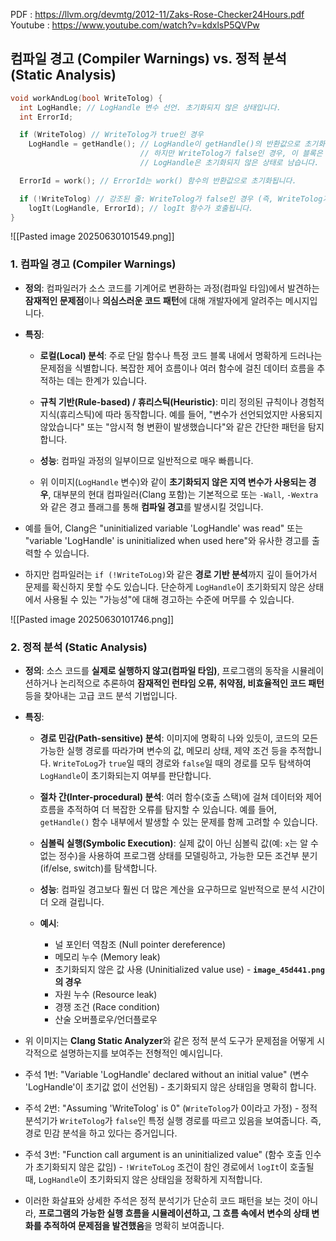 PDF : https://llvm.org/devmtg/2012-11/Zaks-Rose-Checker24Hours.pdf
Youtube : https://www.youtube.com/watch?v=kdxlsP5QVPw

## 컴파일 경고 (Compiler Warnings) vs. 정적 분석 (Static Analysis)

```c++
void workAndLog(bool WriteTolog) {
  int LogHandle; // LogHandle 변수 선언. 초기화되지 않은 상태입니다.
  int ErrorId;

  if (WriteTolog) // WriteTolog가 true인 경우
    LogHandle = getHandle(); // LogHandle이 getHandle()의 반환값으로 초기화됩니다.
                             // 하지만 WriteTolog가 false인 경우, 이 블록은 건너뛰고
                             // LogHandle은 초기화되지 않은 상태로 남습니다.

  ErrorId = work(); // ErrorId는 work() 함수의 반환값으로 초기화됩니다.

  if (!WriteTolog) // 강조된 줄: WriteTolog가 false인 경우 (즉, WriteTolog가 true가 아닐 때)
    logIt(LogHandle, ErrorId); // logIt 함수가 호출됩니다.
}
```

![[Pasted image 20250630101549.png]]

### **1. 컴파일 경고 (Compiler Warnings)**

- **정의**: 컴파일러가 소스 코드를 기계어로 변환하는 과정(컴파일 타임)에서 발견하는 **잠재적인 문제점**이나 **의심스러운 코드 패턴**에 대해 개발자에게 알려주는 메시지입니다.
    
- **특징**:
    
    - **로컬(Local) 분석**: 주로 단일 함수나 특정 코드 블록 내에서 명확하게 드러나는 문제점을 식별합니다. 복잡한 제어 흐름이나 여러 함수에 걸친 데이터 흐름을 추적하는 데는 한계가 있습니다.
        
    - **규칙 기반(Rule-based) / 휴리스틱(Heuristic)**: 미리 정의된 규칙이나 경험적 지식(휴리스틱)에 따라 동작합니다. 예를 들어, "변수가 선언되었지만 사용되지 않았습니다" 또는 "암시적 형 변환이 발생했습니다"와 같은 간단한 패턴을 탐지합니다.
        
    - **성능**: 컴파일 과정의 일부이므로 일반적으로 매우 빠릅니다.
    - 위 이미지(`LogHandle` 변수)와 같이 **초기화되지 않은 지역 변수가 사용되는 경우**, 대부분의 현대 컴파일러(Clang 포함)는 기본적으로 또는 `-Wall`, `-Wextra`와 같은 경고 플래그를 통해 **컴파일 경고**를 발생시킬 것입니다.
    
- 예를 들어, Clang은 "uninitialized variable 'LogHandle' was read" 또는 "variable 'LogHandle' is uninitialized when used here"와 유사한 경고를 출력할 수 있습니다.
    
- 하지만 컴파일러는 `if (!WriteToLog)`와 같은 **경로 기반 분석**까지 깊이 들어가서 문제를 확신하지 못할 수도 있습니다. 단순하게 `LogHandle`이 초기화되지 않은 상태에서 사용될 수 있는 "가능성"에 대해 경고하는 수준에 머무를 수 있습니다.

![[Pasted image 20250630101746.png]]
### **2. 정적 분석 (Static Analysis)**

- **정의**: 소스 코드를 **실제로 실행하지 않고(컴파일 타임)**, 프로그램의 동작을 시뮬레이션하거나 논리적으로 추론하여 **잠재적인 런타임 오류, 취약점, 비효율적인 코드 패턴** 등을 찾아내는 고급 코드 분석 기법입니다.
    
- **특징**:
    
    - **경로 민감(Path-sensitive) 분석**: 이미지에 명확히 나와 있듯이, 코드의 모든 가능한 실행 경로를 따라가며 변수의 값, 메모리 상태, 제약 조건 등을 추적합니다. `WriteToLog`가 `true`일 때의 경로와 `false`일 때의 경로를 모두 탐색하여 `LogHandle`이 초기화되는지 여부를 판단합니다.
        
    - **절차 간(Inter-procedural) 분석**: 여러 함수(호출 스택)에 걸쳐 데이터와 제어 흐름을 추적하여 더 복잡한 오류를 탐지할 수 있습니다. 예를 들어, `getHandle()` 함수 내부에서 발생할 수 있는 문제를 함께 고려할 수 있습니다.
        
    - **심볼릭 실행(Symbolic Execution)**: 실제 값이 아닌 심볼릭 값(예: `x`는 알 수 없는 정수)을 사용하여 프로그램 상태를 모델링하고, 가능한 모든 조건부 분기(if/else, switch)를 탐색합니다.
        
    - **성능**: 컴파일 경고보다 훨씬 더 많은 계산을 요구하므로 일반적으로 분석 시간이 더 오래 걸립니다.
        
    - **예시**:
        - 널 포인터 역참조 (Null pointer dereference)
        - 메모리 누수 (Memory leak)
        - 초기화되지 않은 값 사용 (Uninitialized value use) - **`image_45d441.png`의 경우**
        - 자원 누수 (Resource leak)
        - 경쟁 조건 (Race condition)
        - 산술 오버플로우/언더플로우
        
- 위 이미지는 **Clang Static Analyzer**와 같은 정적 분석 도구가 문제점을 어떻게 시각적으로 설명하는지를 보여주는 전형적인 예시입니다.
    
- 주석 1번: "Variable 'LogHandle' declared without an initial value" (변수 'LogHandle'이 초기값 없이 선언됨) - 초기화되지 않은 상태임을 명확히 합니다.
    
- 주석 2번: "Assuming 'WriteTolog' is 0" (`WriteTolog`가 0이라고 가정) - 정적 분석기가 `WriteTolog`가 `false`인 특정 실행 경로를 따르고 있음을 보여줍니다. 즉, 경로 민감 분석을 하고 있다는 증거입니다.
    
- 주석 3번: "Function call argument is an uninitialized value" (함수 호출 인수가 초기화되지 않은 값임) - `!WriteToLog` 조건이 참인 경로에서 `logIt`이 호출될 때, `LogHandle`이 초기화되지 않은 상태임을 정확하게 지적합니다.
    
- 이러한 화살표와 상세한 주석은 정적 분석기가 단순히 코드 패턴을 보는 것이 아니라, **프로그램의 가능한 실행 흐름을 시뮬레이션하고, 그 흐름 속에서 변수의 상태 변화를 추적하여 문제점을 발견했음**을 명확히 보여줍니다.